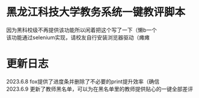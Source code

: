 # 黑龙江科技大学教务系统一键教评脚本

因为黑科校级不再提供该功能所以闲着把这个写了一下（懒b一个  
该功能通过selenium实现，请校友自行安装浏览器驱动（瘫瘫  

# 更新日志
2023.6.8 fox提供了进度条并删除了不必要的print提升效率（确信  
2023.6.9 更新了教师黑名单，可以为在黑名单里的教师提供贴心的一键全部差评
